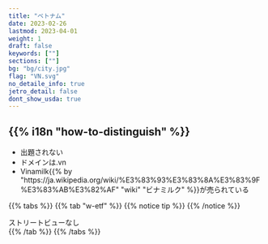 ```yaml
---
title: "ベトナム"
date: 2023-02-26
lastmod: 2023-04-01
weight: 1
draft: false
keywords: [""]
sections: [""]
bg: "bg/city.jpg"
flag: "VN.svg"
no_detaile_info: true
jetro_detail: false
dont_show_usda: true
---
```


<div class="main-desciption country-description">
    <h2 class="section-title">{{% i18n "how-to-distinguish" %}}</h2>
    <ul class="rule-list">
        <li>出題されない</li>
        <li>ドメインは<span class="quiz">.vn</span></li>
        <li>Vinamilk{{% by "https://ja.wikipedia.org/wiki/%E3%83%93%E3%83%8A%E3%83%9F%E3%83%AB%E3%82%AF" "wiki" "ビナミルク" %}}が売られている</li>
    </ul>
</div>


{{% tabs  %}}
{{% tab "w-etf" %}}
{{% notice tip %}}
{{% /notice %}}

<div class="googlemap-if">
ストリートビューなし
</div>
{{% /tab %}}
{{% /tabs %}}
